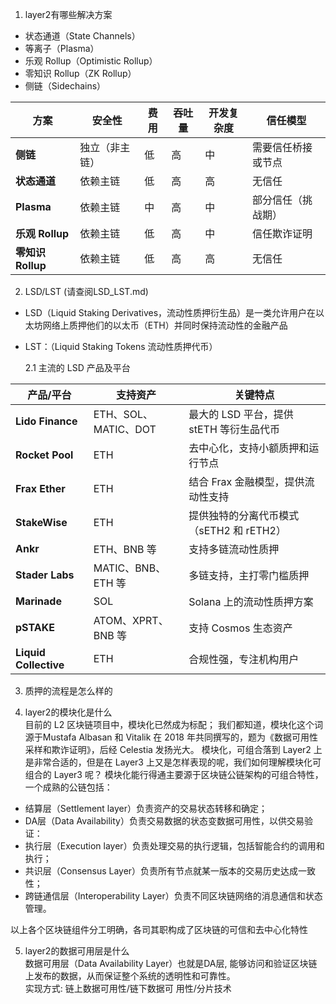 1. layer2有哪些解决方案
- 状态通道（State Channels）
- 等离子（Plasma）
- 乐观 Rollup（Optimistic Rollup）
- 零知识 Rollup（ZK Rollup）
- 侧链（Sidechains）

| **方案**          | **安全性**       | **费用**  | **吞吐量** | **开发复杂度** | **信任模型**             |
|-------------------|------------------|-----------|------------|----------------|--------------------------|
| **侧链**          | 独立（非主链）      | 低        | 高         | 中             | 需要信任桥接或节点       |
| **状态通道**       | 依赖主链           | 低        | 高         | 高             | 无信任                   |
| **Plasma**        | 依赖主链         | 中        | 高         | 中             | 部分信任（挑战期）       |
| **乐观 Rollup**    | 依赖主链         | 低        | 高         | 中             | 信任欺诈证明             |
| **零知识 Rollup**   | 依赖主链         | 低        | 高         | 高             | 无信任                   |



2. LSD/LST  (请查阅LSD_LST.md)
- LSD（Liquid Staking Derivatives，流动性质押衍生品）是一类允许用户在以太坊网络上质押他们的以太币（ETH）并同时保持流动性的金融产品  
- LST：（Liquid Staking Tokens 流动性质押代币）

  2.1 主流的 LSD 产品及平台

| **产品/平台**    | **支持资产**          | **关键特点**                              |
|------------------|-----------------------|-------------------------------------------|
| **Lido Finance** | ETH、SOL、MATIC、DOT | 最大的 LSD 平台，提供 stETH 等衍生品代币   |
| **Rocket Pool**  | ETH                   | 去中心化，支持小额质押和运行节点           |
| **Frax Ether**   | ETH                   | 结合 Frax 金融模型，提供流动性支持         |
| **StakeWise**    | ETH                   | 提供独特的分离代币模式（sETH2 和 rETH2）   |
| **Ankr**         | ETH、BNB 等           | 支持多链流动性质押                         |
| **Stader Labs**  | MATIC、BNB、ETH 等    | 多链支持，主打零门槛质押                   |
| **Marinade**     | SOL                   | Solana 上的流动性质押方案                 |
| **pSTAKE**       | ATOM、XPRT、BNB 等    | 支持 Cosmos 生态资产                      |
| **Liquid Collective** | ETH               | 合规性强，专注机构用户                    |


3. 质押的流程是怎么样的

4. layer2的模块化是什么  
目前的 L2 区块链项目中，模块化已然成为标配； 我们都知道，模块化这个词源于Mustafa Albasan 和 Vitalik 在 2018 年共同撰写的，题为《数据可用性采样和欺诈证明》，后经 Celestia 发扬光大。
模块化，可组合落到 Layer2 上是非常合适的，但是在 Layer3 上又是怎样表现的呢，我们如何理解模块化可组合的 Layer3 呢？  模块化能行得通主要源于区块链公链架构的可组合特性，一个成熟的公链包括：  

- 结算层（Settlement layer）负责资产的交易状态转移和确定；  
- DA层（Data Availability）负责交易数据的状态变数据可用性，以供交易验证：  
- 执行层（Execution layer）负责处理交易的执行逻辑，包括智能合约的调用和执行；  
- 共识层（Consensus Layer）负责所有节点就某一版本的交易历史达成一致性；  
- 跨链通信层（Interoperability Layer）负责不同区块链网络的消息通信和状态管理。  

以上各个区块链组件分工明确，各司其职构成了区块链的可信和去中心化特性

5. layer2的数据可用层是什么  
数据可用层（Data Availability Layer）也就是DA层, 能够访问和验证区块链上发布的数据，从而保证整个系统的透明性和可靠性。  
实现方式: 链上数据可用性/链下数据可
用性/分片技术  

